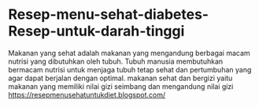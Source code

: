 # Resep-menu-sehat-diabetes-Resep-untuk-darah-tinggi
Makanan yang sehat adalah makanan yang mengandung berbagai macam nutrisi yang dibutuhkan oleh tubuh. Tubuh manusia membutuhkan bermacam nutrisi untuk menjaga tubuh tetap sehat dan pertumbuhan yang agar dapat berjalan dengan optimal. makanan sehat dan bergizi yaitu makanan yang memiliki nilai gizi seimbang dan mengandung nilai gizi
https://resepmenusehatuntukdiet.blogspot.com/
